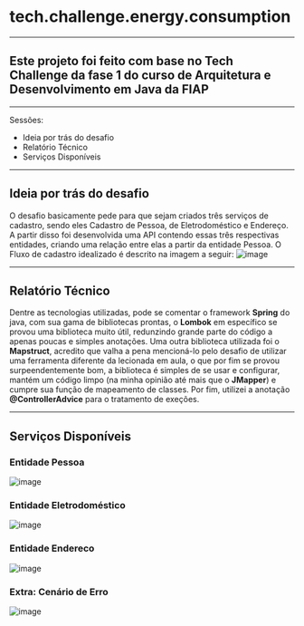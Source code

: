 # tech.challenge.energy.consumption

---
## Este projeto foi feito com base no Tech Challenge da fase 1 do curso de Arquitetura e Desenvolvimento em Java da FIAP

---
Sessões:
- Ideia por trás do desafio
- Relatório Técnico
- Serviços Disponíveis


---
## Ideia por trás do desafio
O desafio basicamente pede para que sejam criados três serviços de cadastro, sendo eles Cadastro de Pessoa, de Eletrodoméstico e Endereço.
A partir disso foi desenvolvida uma API contendo essas três respectivas entidades, criando uma relação entre elas a partir da entidade Pessoa.
O Fluxo de cadastro idealizado é descrito na imagem a seguir:
![image](https://github.com/henriquemt13/tech.challenge.energy.consumption.api/assets/47531611/5a2de5e6-0080-45c0-af41-e52fe5047ff8)


---
## Relatório Técnico
Dentre as tecnologias utilizadas, pode se comentar o framework **Spring** do java, com sua gama de bibliotecas prontas, o **Lombok** em específico se provou uma biblioteca muito útil, redunzindo grande parte do código a apenas poucas e simples anotações. Uma outra biblioteca utilizada foi o **Mapstruct**, acredito que valha a pena mencioná-lo pelo desafio de utilizar uma ferramenta diferente da lecionada em aula, o que por fim se provou surpeendentemente bom, a biblioteca é simples de se usar e configurar, mantém um código limpo (na minha opinião até mais que o **JMapper**) e cumpre sua função de mapeamento de classes. Por fim, utilizei a anotação **@ControllerAdvice** para o tratamento de exeções. 

---
## Serviços Disponíveis

### Entidade Pessoa
![image](https://github.com/henriquemt13/tech.challenge.energy.consumption.api/assets/47531611/11cb1a5c-7d7b-4647-9462-3cb28d1b9cb1)

### Entidade Eletrodoméstico
![image](https://github.com/henriquemt13/tech.challenge.energy.consumption.api/assets/47531611/7d204ade-eb56-475a-a6b9-0bb35303989e)

### Entidade Endereco
![image](https://github.com/henriquemt13/tech.challenge.energy.consumption.api/assets/47531611/04f7065e-b72a-441d-b717-e3b2374c8db4)

### Extra: Cenário de Erro
![image](https://github.com/henriquemt13/tech.challenge.energy.consumption.api/assets/47531611/7aaab44e-f52e-456b-a7f0-2ea94dc4b433)


